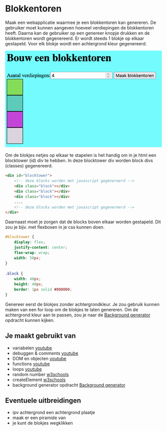 # Blokkentoren

Maak een webapplicatie waarmee je een blokkentoren kan genereren. De gebruiker moet kunnen aangeven hoeveel verdiepingen de blokkentoren heeft. Daarna kan de gebruiker op een genereer knopje drukken en de blokkentoren wordt gegenereerd. Er wordt steeds 1 blokje op elkaar gestapeld. Voor elk blokje wordt een achtergrond kleur gegenereerd.

![ui](images/Blokkentoren-ui.png)

Om de blokjes netjes op elkaar te stapelen is het handig om in je html een blocktower (id) div te hebben. In deze blocktower div worden block divs (classes) gegenereerd.

```html
<div id="blocktower">
	<!-- deze blocks worden met javascript gegenereerd -->
	<div class="block"></div>
	<div class="block"></div>
	<div class="block"></div>
	....
	<!-- deze blocks worden met javascript gegenereerd -->
</div>
```

Daarnaast moet je zorgen dat de blocks boven elkaar worden gestapeld. Dit zou je bijv. met flexboxen in je css kunnen doen.

```css
#blocktower {
	display: flex;
	justify-content: center;
	flex-wrap: wrap;
	width: 50px;
}

.block {
	width: 48px;
	height: 48px;
	border: 1px solid #000000;
}
```

Genereer eerst de blokjes zonder achtergrondkleur. Je zou gebruik kunnen maken van een for loop om de blokjes te laten genereren. 
Om de achtergrond kleur aan te passen, zou je naar de [Background generator](../niveau1/BackgroundGenerator.md) opdracht kunnen kijken.

## Je maakt gebruikt van
- variabelen [youtube](https://www.youtube.com/watch?v=HfWaYjRrIM4)
- debuggen & comments [youtube](https://www.youtube.com/watch?v=XUYCOm38SWY)
- DOM en objecten [youtube](https://www.youtube.com/watch?v=k81rBKqwDhU)
- functions [youtube](https://www.youtube.com/watch?v=zC5cvaETdyQ)
-  loops [youtube](https://www.youtube.com/watch?v=8wJPgDNwxtE)
-  random number [w3schools](https://www.w3schools.com/js/js_random.asp)
-  createElement [w3schools](https://www.w3schools.com/jsref/met_document_createelement.asp)
-  background generator opdracht [Background generator](../niveau1/BackgroundGenerator.md) 

## Eventuele uitbreidingen
- ipv achtergrond een achtergrond plaatje
- maak er een piramide van
- je kunt de blokjes wegklikken